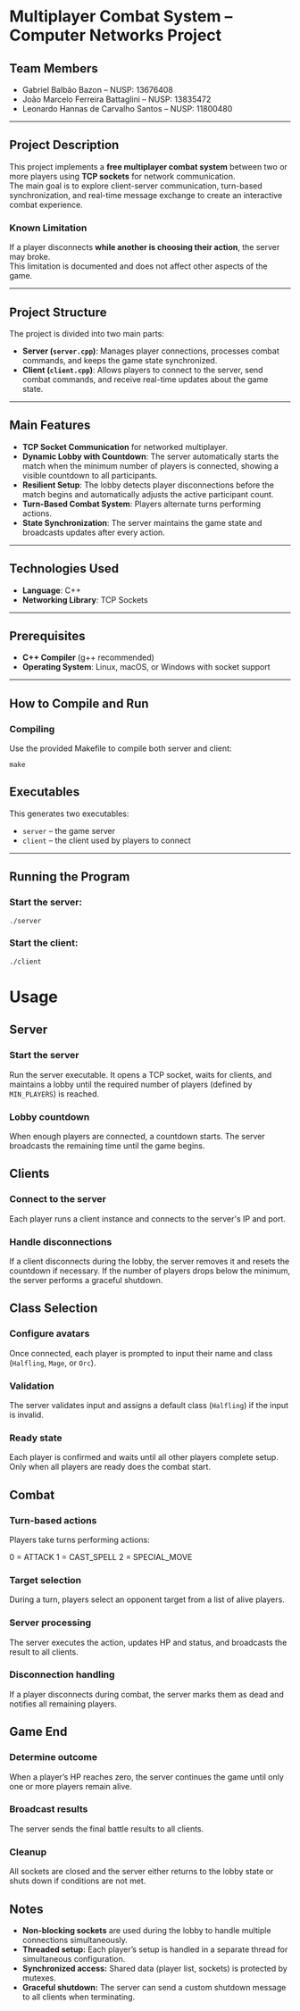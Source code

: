 # Multiplayer Combat System – Computer Networks Project

## Team Members

- Gabriel Balbão Bazon – NUSP: 13676408  
- João Marcelo Ferreira Battaglini – NUSP: 13835472  
- Leonardo Hannas de Carvalho Santos – NUSP: 11800480  

---

## Project Description

This project implements a **free multiplayer combat system** between two or more players using **TCP sockets** for network communication.  
The main goal is to explore client-server communication, turn-based synchronization, and real-time message exchange to create an interactive combat experience.

### Known Limitation

If a player disconnects **while another is choosing their action**, the server may broke.  
This limitation is documented and does not affect other aspects of the game.

---

## Project Structure

The project is divided into two main parts:

- **Server (`server.cpp`)**: Manages player connections, processes combat commands, and keeps the game state synchronized.  
- **Client (`client.cpp`)**: Allows players to connect to the server, send combat commands, and receive real-time updates about the game state.

---

## Main Features

- **TCP Socket Communication** for networked multiplayer.  
- **Dynamic Lobby with Countdown**: The server automatically starts the match when the minimum number of players is connected, showing a visible countdown to all participants.  
- **Resilient Setup**: The lobby detects player disconnections before the match begins and automatically adjusts the active participant count.  
- **Turn-Based Combat System**: Players alternate turns performing actions.  
- **State Synchronization**: The server maintains the game state and broadcasts updates after every action.  

---

## Technologies Used

- **Language**: C++  
- **Networking Library**: TCP Sockets  

---

## Prerequisites

- **C++ Compiler** (g++ recommended)  
- **Operating System**: Linux, macOS, or Windows with socket support  

---

## How to Compile and Run

### Compiling

Use the provided Makefile to compile both server and client:

`make`

## Executables

This generates two executables:

- `server` – the game server  
- `client` – the client used by players to connect  

---

## Running the Program

### Start the server:

`./server`

### Start the client:

``./client``

# Usage

## Server

### Start the server
Run the server executable. It opens a TCP socket, waits for clients, and maintains a lobby until the required number of players (defined by `MIN_PLAYERS`) is reached.

### Lobby countdown
When enough players are connected, a countdown starts. The server broadcasts the remaining time until the game begins.

## Clients

### Connect to the server
Each player runs a client instance and connects to the server's IP and port.

### Handle disconnections
If a client disconnects during the lobby, the server removes it and resets the countdown if necessary. If the number of players drops below the minimum, the server performs a graceful shutdown.

## Class Selection

### Configure avatars
Once connected, each player is prompted to input their name and class (`Halfling`, `Mage`, or `Orc`).

### Validation
The server validates input and assigns a default class (`Halfling`) if the input is invalid.

### Ready state
Each player is confirmed and waits until all other players complete setup. Only when all players are ready does the combat start.

## Combat

### Turn-based actions
Players take turns performing actions:

0 = ATTACK
1 = CAST_SPELL
2 = SPECIAL_MOVE


### Target selection
During a turn, players select an opponent target from a list of alive players.

### Server processing
The server executes the action, updates HP and status, and broadcasts the result to all clients.

### Disconnection handling
If a player disconnects during combat, the server marks them as dead and notifies all remaining players.

## Game End

### Determine outcome
When a player’s HP reaches zero, the server continues the game until only one or more players remain alive.

### Broadcast results
The server sends the final battle results to all clients.

### Cleanup
All sockets are closed and the server either returns to the lobby state or shuts down if conditions are not met.

## Notes

- **Non-blocking sockets** are used during the lobby to handle multiple connections simultaneously.  
- **Threaded setup:** Each player’s setup is handled in a separate thread for simultaneous configuration.  
- **Synchronized access:** Shared data (player list, sockets) is protected by mutexes.  
- **Graceful shutdown:** The server can send a custom shutdown message to all clients when terminating.




